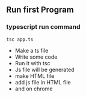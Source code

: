 ## Run first Program

### typescript run command
```
tsc app.ts
```

* Make a ts file 
* Write some code 
* Run it with tsc 
* Js file will be generated 
* make HTML file 
* add js file in HTML file 
* and on chrome
